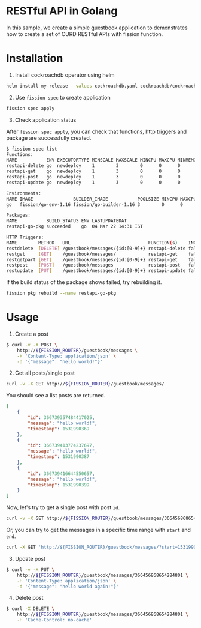 # RESTful API in Golang

In this sample, we create a simple guestbook application to demonstrates how to create a set of CURD RESTful APIs with fission function.

# Installation

1. Install cockroachdb operator using helm

```bash
helm install my-release --values cockroachdb.yaml cockroachdb/cockroachdb
```

2. Use `fission spec` to create application

```bash
fission spec apply
```

3. Check application status

After `fission spec apply`, you can check that functions, http triggers and package are successfully created.

```bash
$ fission spec list
Functions:
NAME           ENV EXECUTORTYPE MINSCALE MAXSCALE MINCPU MAXCPU MINMEMORY MAXMEMORY TARGETCPU SECRETS CONFIGMAPS
restapi-delete go  newdeploy    1        3        0      0      0         0         80                
restapi-get    go  newdeploy    1        3        0      0      0         0         80                
restapi-post   go  newdeploy    1        3        0      0      0         0         80                
restapi-update go  newdeploy    1        3        0      0      0         0         80                

Environments:
NAME IMAGE               BUILDER_IMAGE           POOLSIZE MINCPU MAXCPU MINMEMORY MAXMEMORY EXTNET GRACETIME
go   fission/go-env-1.16 fission/go-builder-1.16 3        0      0      0         0         false  0

Packages:
NAME           BUILD_STATUS ENV LASTUPDATEDAT
restapi-go-pkg succeeded    go  04 Mar 22 14:31 IST

HTTP Triggers:
NAME        METHOD   URL                             FUNCTION(s)    INGRESS HOST PATH                            TLS ANNOTATIONS
restdelete  [DELETE] /guestbook/messages/{id:[0-9]+} restapi-delete false   *    /guestbook/messages/{id:[0-9]+}     
restget     [GET]    /guestbook/messages/            restapi-get    false   *    /guestbook/messages/                
restgetpart [GET]    /guestbook/messages/{id:[0-9]+} restapi-get    false   *    /guestbook/messages/{id:[0-9]+}     
restpost    [POST]   /guestbook/messages             restapi-post   false   *    /guestbook/messages                 
restupdate  [PUT]    /guestbook/messages/{id:[0-9]+} restapi-update false   *    /guestbook/messages/{id:[0-9]+}     

```

If the build status of the package shows failed, try rebuilding it.

```bash
fission pkg rebuild --name restapi-go-pkg
```

# Usage

1. Create a post

```bash
$ curl -v -X POST \
    http://${FISSION_ROUTER}/guestbook/messages \
    -H 'Content-Type: application/json' \
    -d '{"message": "hello world!"}'
```

2. Get all posts/single post

```bash
curl -v -X GET http://${FISSION_ROUTER}/guestbook/messages/
```

You should see a list posts are returned.

```json
[
    {
        "id": 366739357484417025,
        "message": "hello world!",
        "timestamp": 1531990369
    },
    {
        "id": 366739413774237697,
        "message": "hello world!",
        "timestamp": 1531990387
    },
    {
        "id": 366739416644550657,
        "message": "hello world!",
        "timestamp": 1531990399
    }
]
```

Now, let's try to get a single post with post `id`.

```bash
curl -v -X GET http://${FISSION_ROUTER}/guestbook/messages/366456868654284801
```

Or, you can try to get the messages in a specific time range with `start` and `end`.

```bash
curl -X GET 'http://${FISSION_ROUTER}/guestbook/messages/?start=1531990369&end=1531990387'
```

3. Update post

```bash
$ curl -v -X PUT \
    http://${FISSION_ROUTER}/guestbook/messages/366456868654284801 \
    -H 'Content-Type: application/json' \
    -d '{"message": "hello world again!"}'
```

4. Delete post

```bash
$ curl -X DELETE \
    http://${FISSION_ROUTER}/guestbook/messages/366456868654284801 \
    -H 'Cache-Control: no-cache'
```
